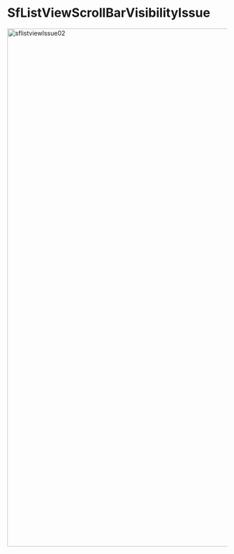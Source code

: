 # SfListViewScrollBarVisibilityIssue
<img width="1185" alt="sflistviewIssue02" src="https://user-images.githubusercontent.com/20904914/222975235-030cf5e0-2b95-480d-b915-e76414ca5fa9.png">
